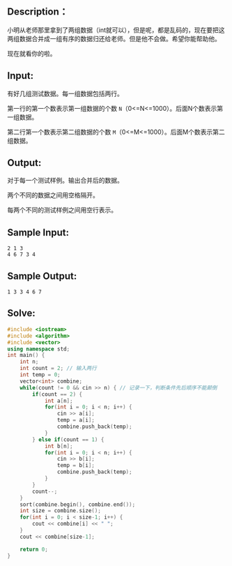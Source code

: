 ## Description：

小明从老师那里拿到了两组数据（int就可以），但是呢，都是乱码的，现在要把这两组数据合并成一组有序的数据归还给老师。但是他不会做。希望你能帮助他。

现在就看你的啦。

## Input:

有好几组测试数据。每一组数据包括两行。

第一行的第一个数表示第一组数据的个数 `N`（0<=N<=1000）。后面N个数表示第一组数据。

第二行第一个数表示第二组数据的个数 `M`（0<=M<=1000）。后面M个数表示第二组数据。

## Output:

对于每一个测试样例。输出合并后的数据。

两个不同的数据之间用空格隔开。

每两个不同的测试样例之间用空行表示。

## Sample Input:

```
2 1 3
4 6 7 3 4
```

## Sample Output:

```
1 3 3 4 6 7
```

## Solve:

```c++
#include <iostream>
#include <algorithm>
#include <vector>
using namespace std;
int main() {
    int n;
    int count = 2; // 输入两行
    int temp = 0;
    vector<int> combine;
    while(count != 0 && cin >> n) { // 记录一下，判断条件先后顺序不能颠倒
        if(count == 2) {
            int a[n]; 
            for(int i = 0; i < n; i++) {
                cin >> a[i];
                temp = a[i];
                combine.push_back(temp);
            }
        } else if(count == 1) {
            int b[n];
            for(int i = 0; i < n; i++) {
                cin >> b[i];
                temp = b[i];
                combine.push_back(temp);
            }
        }
        count--;
    }
    sort(combine.begin(), combine.end());
    int size = combine.size();
    for(int i = 0; i < size-1; i++) {
        cout << combine[i] << " ";
    }
    cout << combine[size-1];

    return 0;
}

```

